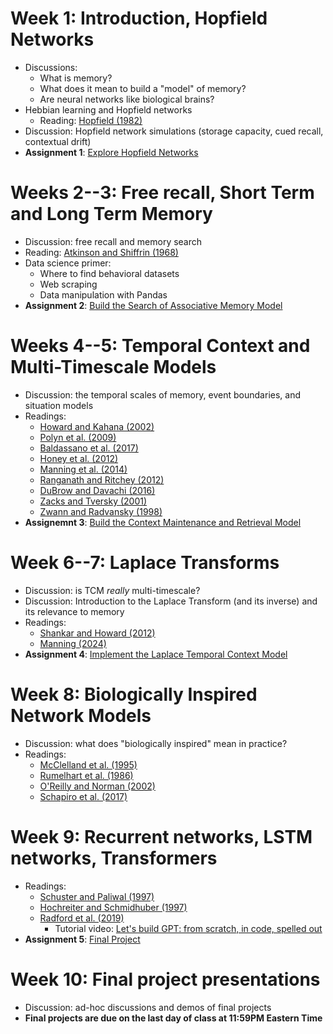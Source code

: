 # Week 1: Introduction, Hopfield Networks
  - Discussions:
    - What is memory?
    - What does it mean to build a "model" of memory?
    - Are neural networks like biological brains?
  - Hebbian learning and Hopfield networks
    - Reading: [Hopfield (1982)](https://www.pnas.org/doi/abs/10.1073/pnas.79.8.2554)
  - Discussion: Hopfield network simulations (storage capacity, cued recall, contextual drift)
  - **Assignment 1**: [Explore Hopfield Networks](https://github.com/ContextLab/memory-models-course/tree/main/assignments/Assignment%201%3A%20Hopfield%20Networks)


# Weeks 2--3: Free recall, Short Term and Long Term Memory
  - Discussion: free recall and memory search  
  - Reading: [Atkinson and Shiffrin (1968)](https://www.dropbox.com/scl/fi/rpllozjcv704okckjdy5k/AtkiShif68.pdf?rlkey=i0azhj9mqxws7bxocbl65j88d&dl=1)
  - Data science primer:
    - Where to find behavioral datasets
    - Web scraping
    - Data manipulation with Pandas
  - **Assignment 2**: [Build the Search of Associative Memory Model](https://github.com/ContextLab/memory-models-course/tree/main/assignments/Assignment%202%3A%20Search%20of%20Associative%20Memory%20Model)


# Weeks 4--5: Temporal Context and Multi-Timescale Models
- Discussion: the temporal scales of memory, event boundaries, and situation models
- Readings:
  - [Howard and Kahana (2002)](https://www.dropbox.com/scl/fi/yjnusbmoixbf4aen1mkx8/HowaKaha02.pdf?rlkey=ktt245cw09szubjnoe4cco1tz&dl=1)
  - [Polyn et al. (2009)](https://www.dropbox.com/scl/fi/98pui63j3o62xu96ciwhy/PolyEtal09.pdf?rlkey=42sc17ll573sm83g4q8q9x9nq&dl=1)
  - [Baldassano et al. (2017)](https://www.dropbox.com/scl/fi/wgn96xni9fevoo6h1yngn/BaldEtal17.pdf?rlkey=wg9qugm1szfw50xao6k9047j6&dl=1)
  - [Honey et al. (2012)](https://www.dropbox.com/scl/fi/l3vzzc56jjhq9tc4cheev/HoneEtal12.pdf?rlkey=56wf835omj2i6gkdh0b8n38cx&dl=1)
  - [Manning et al. (2014)](https://www.dropbox.com/scl/fi/a1zltxk43dn8qmm7puaql/MannEtal14d.pdf?rlkey=wg2ikym1svvl68hbuw4f5cpax&dl=1)
  - [Ranganath and Ritchey (2012)](https://www.dropbox.com/scl/fi/asec4p68900eekp6vtdgb/RangRitc12.pdf?rlkey=hqixac8eij65hmn62stzvo4mp&dl=1)
  - [DuBrow and Davachi (2016)](https://www.dropbox.com/scl/fi/86gkrz0a9k57556tz4d2z/DuBrDava16.pdf?rlkey=v6hxkbzz80m48pz4a2425q6bn&dl=1)
  - [Zacks and Tversky (2001)](https://www.dropbox.com/scl/fi/28104fmu9kzk55znyxntd/ZackTver01.pdf?rlkey=2ytdz0e9agny4hmllcw7hvi8g&dl=1)
  - [Zwann and Radvansky (1998)](https://www.dropbox.com/scl/fi/iqp70crdmpd5m97zzv45c/ZwaaRadv98.pdf?rlkey=habx93aplwkkw829vj9vkv52a&dl=1)
- **Assignemnt 3**: [Build the Context Maintenance and Retrieval Model](https://github.com/ContextLab/memory-models-course/tree/main/assignments/Assignment%203%3A%20Context%20Maintenance%20and%20Retrieval%20Model)

# Week 6--7: Laplace Transforms
- Discussion: is TCM *really* multi-timescale?
- Discussion: Introduction to the Laplace Transform (and its inverse) and its relevance to memory
- Readings:
  - [Shankar and Howard (2012)](https://www.dropbox.com/scl/fi/cqh37rsdn11f6egdiskvf/ShanHowa12.pdf?rlkey=45qhdi5u2fmlxd4azq8is3j89&dl=1)
  - [Manning (2024)](https://www.dropbox.com/scl/fi/9amk5mlgeop0srtpwqesg/Mann23.pdf?rlkey=lc785xhq1pcjqdtarn692e21k&dl=1)
- **Assignment 4**: [Implement the Laplace Temporal Context Model](https://github.com/ContextLab/memory-models-course/tree/main/assignments/Assignment%204%3Laplace%20Temporal%20Context%20Model)

# Week 8: Biologically Inspired Network Models
- Discussion: what does "biologically inspired" mean in practice?
- Readings:
  - [McClelland et al. (1995)](https://imss-www.upmf-grenoble.fr/prevert/MasterICA/SpecialiteSC/FichiersPDF/Why%20there%20are%20complementary%20learning%20systems%20in%20the%20hippocampus%20and%20neocortex%20insights%20from%20th.pdf)
  - [Rumelhart et al. (1986)](http://www.cs.toronto.edu/~fritz/absps/pdp2.pdf)
  - [O'Reilly and Norman (2002)](http://www.princeton.edu/~compmem/normorei02.pdf)
  - [Schapiro et al. (2017)](https://www.dropbox.com/scl/fi/no2647c2witr2knb76gs2/SchaEtal17.pdf?rlkey=bpon63fy8g2rl3y9csabq748o&dl=1)

# Week 9: Recurrent networks, LSTM networks, Transformers
- Readings:
  - [Schuster and Paliwal (1997)](https://www.dropbox.com/scl/fi/0guahq2kcbria108xyb9j/SchuPali97.pdf?rlkey=yp1a8272qhljeob68amdpxjki&dl=1)
  - [Hochreiter and Schmidhuber (1997)](https://deeplearning.cs.cmu.edu/S23/document/readings/LSTM.pdf)
  - [Radford et al. (2019)](https://insightcivic.s3.us-east-1.amazonaws.com/language-models.pdf)
    - Tutorial video: [Let's build GPT: from scratch, in code, spelled out](https://www.youtube.com/watch?v=kCc8FmEb1nY)
- **Assignment 5**: [Final Project](https://github.com/ContextLab/memory-models-course/tree/main/assignments/Final%20Project)

# Week 10: Final project presentations
- Discussion: ad-hoc discussions and demos of final projects
- **Final projects are due on the last day of class at 11:59PM Eastern Time**